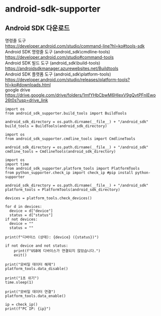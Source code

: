 # android-sdk-supporter

## Android SDK 다운로드
 
명령줄 도구  
https://developer.android.com/studio/command-line?hl=ko#tools-sdk  
Android SDK 명령줄 도구 (android_sdk\cmdline-tools)  
https://developer.android.com/studio#command-tools  
Android SDK 빌드 도구 (android_sdk\build-tools)  
https://androidsdkmanager.azurewebsites.net/Buildtools  
Android SDK 플랫폼 도구 (android_sdk\platform-tools)  
https://developer.android.com/studio/releases/platform-tools?hl=ko#downloads.html  
google drive  
https://drive.google.com/drive/folders/1mfYHbCbwM6HIexV9gQvtPFnIEwo26t0s?usp=drive_link  

```
import os
from android_sdk_supporter.build_tools import BuildTools

android_sdk_directory = os.path.dirname(__file__) + "/android_sdk"
build_tools = BuildTools(android_sdk_directory)
```

```
import os
from android_sdk_supporter.cmdline_tools import CmdlineTools

android_sdk_directory = os.path.dirname(__file__) + "/android_sdk"
cmdline_tools = CmdlineTools(android_sdk_directory)
```

```
import os
import time
from android_sdk_supporter.platform_tools import PlatformTools
from python_supporter.check_ip import check_ip #pip install python-supporter

android_sdk_directory = os.path.dirname(__file__) + "/android_sdk"
platform_tools = PlatformTools(android_sdk_directory)

devices = platform_tools.check_devices()

for d in devices:
  device = d["device"]
  status = d["status"]
if not devices:
  device = ""
  status = ""

print(f"디바이스 (상태): {device} ({status})")

if not device and not status:
    print(f"USB에 디바이스가 연결되지 않았습니다.")
    exit()

print("모바일 데이터 해제")
platform_tools.data_disable()

print("1초 쉬기")
time.sleep(1)

print("모바일 데이터 연결")
platform_tools.data_enable()

ip = check_ip()
print(f"PC IP: {ip}")
```
